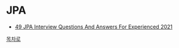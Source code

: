 # JPA
* [49 JPA Interview Questions And Answers For Experienced 2021](#49-jpa-interview-questions-and-answers-for-experienced-2021)

[목차로](https://github.com/smpark1020/tech-interview#%EB%AA%A9%EC%B0%A8)
